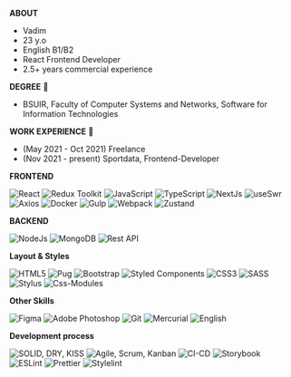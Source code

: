 **ABOUT**
- Vadim
- 23 y.o
- English B1/B2
- React Frontend Developer
- 2.5+ years commercial experience

**DEGREE** 📖
- BSUIR, Faculty of Computer Systems and Networks, Software for Information Technologies

**WORK EXPERIENCE** 🏢
- (May 2021 - Oct 2021) Freelance
- (Nov 2021 - present) Sportdata, Frontend-Developer 

**FRONTEND**

![React](https://user-images.githubusercontent.com/65256109/230637695-46b5caf6-bd06-47b3-835b-428d4f531493.png)
![Redux Toolkit](https://user-images.githubusercontent.com/65256109/230636351-6c792db9-4a46-4d83-a9e8-d104c51fadf6.png)
![JavaScript](https://user-images.githubusercontent.com/65256109/230636347-8ab836e8-cb0d-4aed-b960-8d2811cd7f0a.png)
![TypeScript](https://user-images.githubusercontent.com/65256109/230636355-7fbb7584-3666-461a-8a63-516417f33152.png)
![NextJs](https://user-images.githubusercontent.com/65256109/230636348-b5259dfa-465a-4d6c-bcf4-4264e7eafb1b.png)
![useSwr](https://user-images.githubusercontent.com/65256109/230636358-c93db7aa-04c6-413e-88ba-d68653c0a433.png)
![Axios](https://user-images.githubusercontent.com/65256109/230636342-d88f7aca-3074-4311-a9d7-b839e8fcef4f.png)
![Docker](https://user-images.githubusercontent.com/65256109/230636343-031578f0-c277-401d-8ec3-9ee5c9043524.png)
![Gulp](https://user-images.githubusercontent.com/65256109/230636346-b33f057e-3ae2-4a60-bd9e-ff6fa6e3768f.png)
![Webpack](https://user-images.githubusercontent.com/65256109/230636360-a054a2e9-b496-44f7-a7d9-6c970f002361.png)
![Zustand](https://user-images.githubusercontent.com/65256109/230636362-9209b8cf-4bf5-4621-b044-7472f74c760f.png)

**BACKEND**

![NodeJs](https://user-images.githubusercontent.com/65256109/230636801-68d5812e-3411-4fc4-a553-03fca2ff5a95.png)
![MongoDB](https://user-images.githubusercontent.com/65256109/230636798-6939decd-6c83-4407-ba65-e156f466bc1d.png)
![Rest API](https://user-images.githubusercontent.com/65256109/230636803-48456f19-4bf0-43dd-b40c-eaf84e83b711.png)

**Layout &  Styles**

![HTML5](https://user-images.githubusercontent.com/65256109/230636914-bdac0cf0-34ae-41d2-93e3-c5d979f43630.png)
![Pug](https://user-images.githubusercontent.com/65256109/230636916-33bfbb73-60c3-4320-a7bb-c2d75a451803.png)
![Bootstrap](https://user-images.githubusercontent.com/65256109/230636907-30c46c73-8ec0-40db-bdac-000fd211966c.png)
![Styled Components](https://user-images.githubusercontent.com/65256109/230636918-c0b1dd1b-66d6-4369-ae7a-7eba51b36517.png)
![CSS3](https://user-images.githubusercontent.com/65256109/230636909-b71abf64-edc3-457c-8c2e-03e5ef417151.png)
![SASS](https://user-images.githubusercontent.com/65256109/230636917-d4485591-d34a-4f51-aef2-6c126e95350f.png)
![Stylus](https://user-images.githubusercontent.com/65256109/230636920-b75e0e18-0f89-46f0-8252-f0815a89f44f.png)
![Css-Modules](https://user-images.githubusercontent.com/65256109/230636911-6b9393c7-f9b8-4d78-b8d8-93720d8be5b1.png)

**Other Skills**

![Figma](https://user-images.githubusercontent.com/65256109/230637174-d325d814-2dff-4850-ac16-18abd49acbc3.png)
![Adobe Photoshop](https://user-images.githubusercontent.com/65256109/230637167-49d67eba-aaf7-4b43-8fc2-e6d656c15380.png)
![Git](https://user-images.githubusercontent.com/65256109/230637179-8cbb309c-d3b9-4b0f-b1ac-f13c2f7e182f.png)
![Mercurial](https://user-images.githubusercontent.com/65256109/230637183-2d2457af-5e51-4f13-929f-2efe8fbe2a6b.png)
![English](https://user-images.githubusercontent.com/65256109/230637170-d2f85fe6-79ec-4eaa-9465-c08847624c62.png)

**Development process**

![SOLID, DRY, KISS](https://user-images.githubusercontent.com/65256109/230637497-0fc9cfd3-0646-4700-874a-4b0169829991.png)
![Agile, Scrum, Kanban](https://user-images.githubusercontent.com/65256109/230637485-f0f759ca-ceb0-4a26-899e-2307084dc239.png)
![CI-CD](https://user-images.githubusercontent.com/65256109/230637409-58966e1e-b221-4cba-b3a0-8ee098b766c0.png)
![Storybook](https://user-images.githubusercontent.com/65256109/230637411-eace3e2a-93ad-4da6-8e17-6c3f5c51e813.png)
![ESLint](https://user-images.githubusercontent.com/65256109/230637489-ca06ab92-1216-44de-9f8b-37ec9f1c4f56.png)
![Prettier](https://user-images.githubusercontent.com/65256109/230637493-b16147a5-c389-4618-8be5-a02de51acfbf.png)
![Stylelint](https://user-images.githubusercontent.com/65256109/230637498-a3ec2b5b-13aa-41a5-aea7-c0481daed2c8.png)













